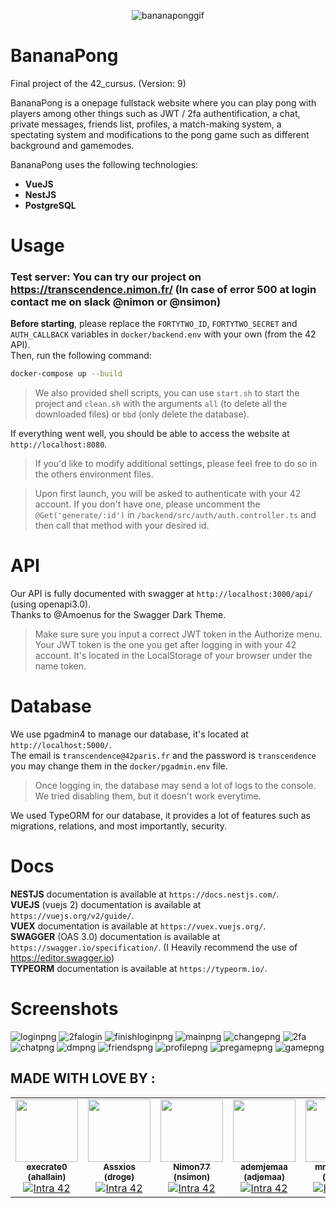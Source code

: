 <p align="center">
  <image alt="bananaponggif" src="files/bananapong.gif">
</p>

# BananaPong
Final project of the 42_cursus. (Version: 9)<br>

BananaPong is a onepage fullstack website where you can play pong with players among other things such as  JWT / 2fa authentification, a chat, private messages, friends list, profiles, a match-making system, a spectating system and modifications to the pong game such as different background and gamemodes.

BananaPong uses the following technologies:
- **VueJS**
- **NestJS**
- **PostgreSQL**

# Usage

### **Test server**: You can try our project on https://transcendence.nimon.fr/ (In case of error 500 at login contact me on slack @nimon or @nsimon)

**Before starting**, please replace the `FORTYTWO_ID`, `FORTYTWO_SECRET` and `AUTH_CALLBACK` variables in `docker/backend.env` with your own (from the 42 API).<br>
Then, run the following command:

```bash
docker-compose up --build
```
> We also provided shell scripts, you can use `start.sh` to start the project and `clean.sh` with the arguments `all` (to delete all the downloaded files) or `bbd` (only delete the database).<br>

If everything went well, you should be able to access the website at `http://localhost:8080`.
> If you'd like to modify additional settings, please feel free to do so in the others environment files.

> Upon first launch, you will be asked to authenticate with your 42 account. If you don't have one, please uncomment the `@Get('generate/:id')` in `/backend/src/auth/auth.controller.ts` and then call that method with your desired id.

# API

Our API is fully documented with swagger at `http://localhost:3000/api/` (using openapi3.0).<br>
Thanks to @Amoenus for the Swagger Dark Theme.
> Make sure sure you input a correct JWT token in the Authorize menu. Your JWT token is the one you get after logging in with your 42 account. It's located in the LocalStorage of your browser under the name token.

# Database

We use pgadmin4 to manage our database, it's located at `http://localhost:5000/`.<br>
The email is `transcendence@42paris.fr` and the password is `transcendence` you may change them in the `docker/pgadmin.env` file.
> Once logging in, the database may send a lot of logs to the console. We tried disabling them, but it doesn't work everytime.

We used TypeORM for our database, it provides a lot of features such as migrations, relations, and most importantly, security.

# Docs

**NESTJS** documentation is available at `https://docs.nestjs.com/`.<br>
**VUEJS** (vuejs 2) documentation is available at `https://vuejs.org/v2/guide/`.<br>
**VUEX** documentation is available at `https://vuex.vuejs.org/`.<br>
**SWAGGER** (OAS 3.0) documentation is available at `https://swagger.io/specification/`. (I Heavily recommend the use of https://editor.swagger.io)<br>
**TYPEORM** documentation is available at `https://typeorm.io/`.<br>
# Screenshots

![loginpng](files/login.png)
![2falogin](files/2falogin.png)
![finishloginpng](files/finishlogin.png)
![mainpng](files/main.png)
![changepng](files/change.png)
![2fa](files/2fa.png)
![chatpng](files/chat.png)
![dmpng](files/dm.png)
![friendspng](files/friend.png)
![profilepng](files/profile.png)
![pregamepng](files/pregame.png)
![gamepng](files/game.png)

## MADE WITH LOVE BY :

<!-- ALL-CONTRIBUTORS-LIST:START - Do not remove or modify this section -->
<!-- prettier-ignore-start -->
<!-- markdownlint-disable -->
<table>
  <tr>
    <td align="center"><a href="https://github.com/execrate0/"><img src="https://avatars.githubusercontent.com/u/52411215?v=4" width="100px;" alt=""/><br /><sub><b>execrate0 (ahallain)</b></sub></a><br /><a href="https://profile.intra.42.fr/users/ahallain" title="Intra 42"><img src="https://img.shields.io/badge/Paris-FFFFFF?style=plastic&logo=42&logoColor=000000" alt="Intra 42"/></a></td>
    <td align="center"><a href="https://github.com/assxios/"><img src="https://avatars.githubusercontent.com/u/53396610?v=4" width="100px;" alt=""/><br /><sub><b>Assxios (droge)</b></sub></a><br /><a href="https://profile.intra.42.fr/users/droge" title="Intra 42"><img src="https://img.shields.io/badge/Paris-FFFFFF?style=plastic&logo=42&logoColor=000000" alt="Intra 42"/></a></td>
    <td align="center"><a href="https://github.com/Nimon77/"><img src="https://avatars.githubusercontent.com/u/11821952?v=4" width="100px;" alt=""/><br /><sub><b>Nimon77 (nsimon)</b></sub></a><br /><a href="https://profile.intra.42.fr/users/nsimon" title="Intra 42"><img src="https://img.shields.io/badge/Paris-FFFFFF?style=plastic&logo=42&logoColor=000000" alt="Intra 42"/></a></td>
    <td align="center"><a href="https://github.com/ademjemaa/"><img src="https://avatars.githubusercontent.com/u/24757295?v=4" width="100px;" alt=""/><br /><sub><b>ademjemaa (adjemaa)</b></sub></a><br /><a href="https://profile.intra.42.fr/users/adjemaa" title="Intra 42"><img src="https://img.shields.io/badge/Paris-FFFFFF?style=plastic&logo=42&logoColor=000000" alt="Intra 42"/></a></td>
    <td align="center"><a href="https://github.com/mmaj0708/"><img src="https://avatars.githubusercontent.com/u/57007741?v=4" width="100px;" alt=""/><br /><sub><b>mmaj0708 (mmaj)</b></sub></a><br /><a href="https://profile.intra.42.fr/users/mmaj" title="Intra 42"><img src="https://img.shields.io/badge/Paris-FFFFFF?style=plastic&logo=42&logoColor=000000" alt="Intra 42"/></a></td>
  </tr>
</table>
<!-- markdownlint-restore -->
<!-- prettier-ignore-end -->
<!-- ALL-CONTRIBUTORS-LIST:END -->
